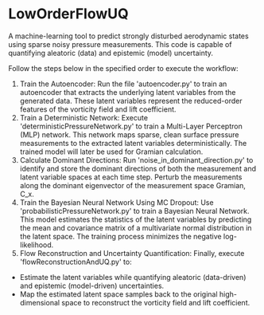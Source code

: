# LowOrderFlowUQ
A machine-learning tool to predict strongly disturbed aerodynamic states using sparse noisy pressure measurements. This code is capable of quantifying aleatoric (data) and epistemic (model) uncertainty. 

Follow the steps below in the specified order to execute the workflow:
1. Train the Autoencoder:
Run the file 'autoencoder.py' to train an autoencoder that extracts the underlying latent variables from the generated data. These latent variables represent the reduced-order features of the vorticity field and lift coefficient.
2. Train a Deterministic Network:
Execute 'deterministicPressureNetwork.py' to train a Multi-Layer Perceptron (MLP) network. This network maps sparse, clean surface pressure measurements to the extracted latent variables deterministically. The trained model will later be used for Gramian calculation.
3. Calculate Dominant Directions:
Run 'noise_in_dominant_direction.py' to identify and store the dominant directions of both the measurement and latent variable spaces at each time step. Perturb the measurements along the dominant eigenvector of the measurement space Gramian, C_x.
4. Train the Bayesian Neural Network Using MC Dropout:
Use 'probabilisticPressureNetwork.py' to train a Bayesian Neural Network. This model estimates the statistics of the latent variables by predicting the mean and covariance matrix of a multivariate normal distribution in the latent space. The training process minimizes the negative log-likelihood.
5. Flow Reconstruction and Uncertainty Quantification:
Finally, execute 'flowReconstructionAndUQ.py' to:
- Estimate the latent variables while quantifying aleatoric (data-driven) and epistemic (model-driven) uncertainties.
- Map the estimated latent space samples back to the original high-dimensional space to reconstruct the vorticity field and lift coefficient.

